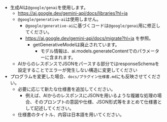 * 生成AIは`@google/genai`を使用します。
    * https://ai.google.dev/gemini-api/docs/libraries?hl=ja
    * `@google/generative-ai`は使用しません。
        * `@google/generative-ai`に基づくコードは`@google/genai`用に修正してください。
        * https://ai.google.dev/gemini-api/docs/migrate?hl=ja を参照。
            * getGenerativeModelは廃止されています。
                + モデル情報は、ai.models.generateContentでのパラメーターに含まれます。
    * AIからのレスポンスでJSONをパースする部分ではresponseSchemaを設定することでエラーが発生しない構造に変更してください
* プログラムを変更した場合、`docs/プラグイン仕様書.md`にも反映させてください。
    * 必要に応じて新たな仕様書を追加してください。
        * 例えば、AIからのレスポンスにJSONを用いるような複雑な処理の場合、そのプロンプトの意図や仕様、JSON形式等をまとめて仕様書として記述してください。
    * 仕様書のタイトル、内容は日本語を用いてください。
